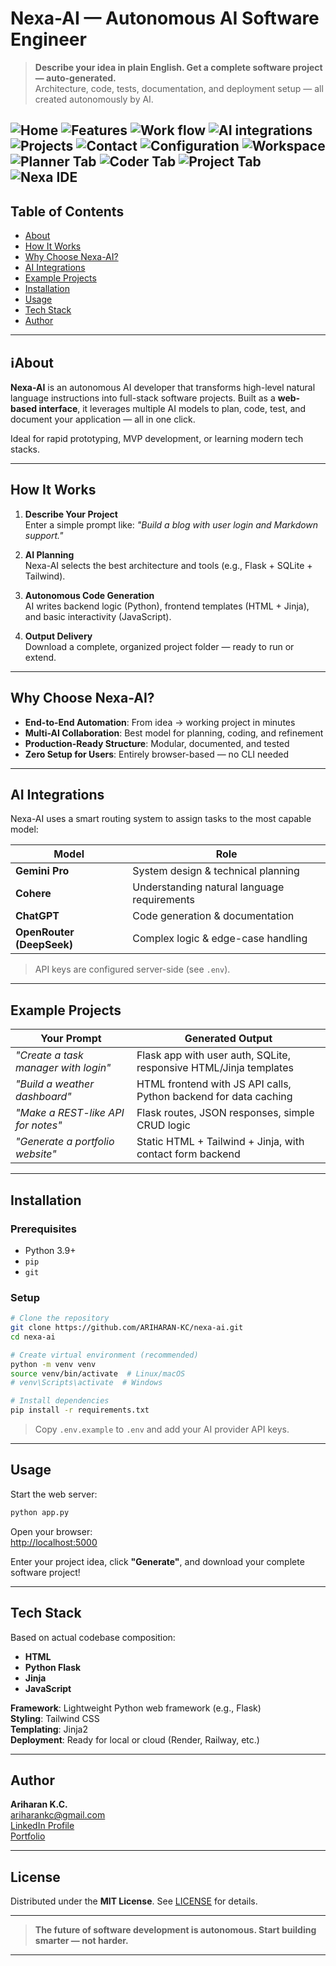 # Nexa-AI — Autonomous AI Software Engineer

> **Describe your idea in plain English. Get a complete software project — auto-generated.**  
> Architecture, code, tests, documentation, and deployment setup — all created autonomously by AI.

![Home](imgs/image.png)
![Features](imgs/image-1.png)
![Work flow](imgs/image-2.png)
![AI integrations](imgs/image-3.png)
![Projects](imgs/image-4.png)
![Contact](imgs/image-5.png)
![Configuration](imgs/image-6.png)
![Workspace](imgs/image-7.png)
![Planner Tab](imgs/image-8.png)
![Coder Tab](imgs/image-9.png)
![Project Tab](imgs/image-10.png)
![Nexa IDE](imgs/image-11.png)
---

## Table of Contents

- [About](#-about)
- [How It Works](#-how-it-works)
- [Why Choose Nexa-AI?](#-why-choose-nexa-ai)
- [AI Integrations](#-ai-integrations)
- [Example Projects](#-example-projects)
- [Installation](#-installation)
- [Usage](#-usage)
- [Tech Stack](#-tech-stack)
- [Author](#-author)

---

## ℹAbout

**Nexa-AI** is an autonomous AI developer that transforms high-level natural language instructions into full-stack software projects. Built as a **web-based interface**, it leverages multiple AI models to plan, code, test, and document your application — all in one click.

Ideal for rapid prototyping, MVP development, or learning modern tech stacks.

---

## How It Works

1. **Describe Your Project**  
   Enter a simple prompt like: _"Build a blog with user login and Markdown support."_

2. **AI Planning**  
   Nexa-AI selects the best architecture and tools (e.g., Flask + SQLite + Tailwind).

3. **Autonomous Code Generation**  
   AI writes backend logic (Python), frontend templates (HTML + Jinja), and basic interactivity (JavaScript).

4. **Output Delivery**  
   Download a complete, organized project folder — ready to run or extend.

---

## Why Choose Nexa-AI?

- **End-to-End Automation**: From idea → working project in minutes  
- **Multi-AI Collaboration**: Best model for planning, coding, and refinement  
- **Production-Ready Structure**: Modular, documented, and tested  
- **Zero Setup for Users**: Entirely browser-based — no CLI needed

---

## AI Integrations

Nexa-AI uses a smart routing system to assign tasks to the most capable model:

| Model | Role |
|------|------|
| **Gemini Pro** | System design & technical planning |
| **Cohere** | Understanding natural language requirements |
| **ChatGPT** | Code generation & documentation |
| **OpenRouter (DeepSeek)** | Complex logic & edge-case handling |

> API keys are configured server-side (see `.env`).

---

## Example Projects

| Your Prompt | Generated Output |
|-----------|------------------|
| _"Create a task manager with login"_ | Flask app with user auth, SQLite, responsive HTML/Jinja templates |
| _"Build a weather dashboard"_ | HTML frontend with JS API calls, Python backend for data caching |
| _"Make a REST-like API for notes"_ | Flask routes, JSON responses, simple CRUD logic |
| _"Generate a portfolio website"_ | Static HTML + Tailwind + Jinja, with contact form backend |

---

## Installation

### Prerequisites
- Python 3.9+
- `pip`
- `git`

### Setup

```bash
# Clone the repository
git clone https://github.com/ARIHARAN-KC/nexa-ai.git
cd nexa-ai

# Create virtual environment (recommended)
python -m venv venv
source venv/bin/activate  # Linux/macOS
# venv\Scripts\activate  # Windows

# Install dependencies
pip install -r requirements.txt
```

> Copy `.env.example` to `.env` and add your AI provider API keys.

---

## Usage

Start the web server:

```bash
python app.py
```

Open your browser:  
[http://localhost:5000](http://localhost:5000)

Enter your project idea, click **"Generate"**, and download your complete software project!

---

## Tech Stack

Based on actual codebase composition:

- **HTML**  
- **Python Flask**  
- **Jinja**   
- **JavaScript**   

**Framework**: Lightweight Python web framework (e.g., Flask)  
**Styling**: Tailwind CSS  
**Templating**: Jinja2  
**Deployment**: Ready for local or cloud (Render, Railway, etc.)

---

## Author

**Ariharan K.C.**  
ariharankc@gmail.com  
[LinkedIn Profile](https://linkedin.com/in/your-profile)  
[Portfolio](https://yourportfolio.com)

---

## License

Distributed under the **MIT License**. See [LICENSE](LICENSE) for details.

---

> **The future of software development is autonomous. Start building smarter — not harder.**

---
